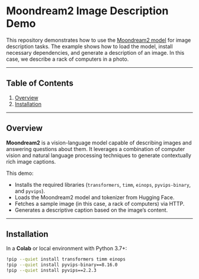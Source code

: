 # Moondream2 Image Description Demo

This repository demonstrates how to use the [Moondream2 model](https://huggingface.co/vikhyatk/moondream2) for image description tasks. The example shows how to load the model, install necessary dependencies, and generate a description of an image. In this case, we describe a rack of computers in a photo.

---

## Table of Contents
1. [Overview](#overview)
2. [Installation](#installation)

---

## Overview
**Moondream2** is a vision-language model capable of describing images and answering questions about them. It leverages a combination of computer vision and natural language processing techniques to generate contextually rich image captions.

This demo:
- Installs the required libraries (`transformers`, `timm`, `einops`, `pyvips-binary`, and `pyvips`).
- Loads the Moondream2 model and tokenizer from Hugging Face.
- Fetches a sample image (in this case, a rack of computers) via HTTP.
- Generates a descriptive caption based on the image’s content.

---

## Installation
In a **Colab** or local environment with Python 3.7+:
```bash
!pip --quiet install transformers timm einops
!pip --quiet install pyvips-binary==8.16.0
!pip --quiet install pyvips==2.2.3
